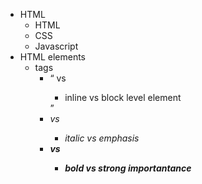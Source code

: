 - HTML
  - HTML
  - CSS
  - Javascript
- HTML elements
  - tags
    - <q> vs <blockcontent>
      - inline vs block level element
    - <i> vs <em>
      - italic vs emphasis
    - <b> vs <strong>
      - bold vs strong importantance
